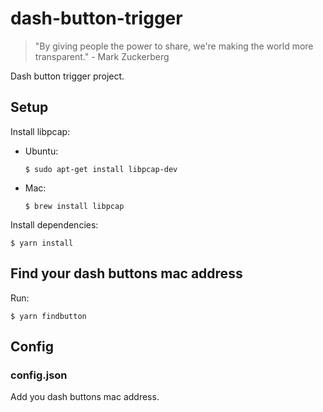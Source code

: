 # dash-button-trigger

> "By giving people the power to share, we're making the world more transparent." - Mark Zuckerberg

Dash button trigger project.

## Setup

Install libpcap:

  * Ubuntu:
  
        $ sudo apt-get install libpcap-dev

  * Mac:
    
        $ brew install libpcap

Install dependencies:

    $ yarn install

## Find your dash buttons mac address
  
Run:

    $ yarn findbutton

## Config

### config.json

Add you dash buttons mac address.
